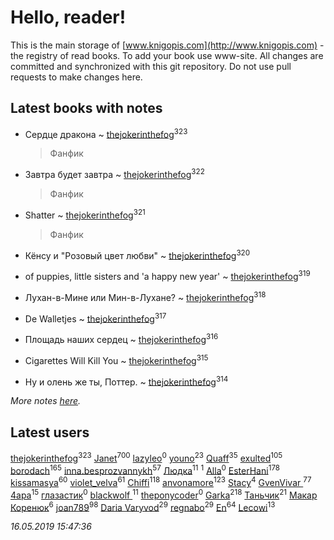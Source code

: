 # Hello, reader!
This is the main storage of [www.knigopis.com](http://www.knigopis.com) - the registry of read books.
To add your book use www-site. All changes are committed and synchronized with this git repository.
Do not use pull requests to make changes here.


## Latest books with notes
* Сердце дракона ~ [thejokerinthefog](users/317/317244423-vkontakte)<sup>323</sup>
    > Фанфик

* Завтра будет завтра ~ [thejokerinthefog](users/317/317244423-vkontakte)<sup>322</sup>
    > Фанфик

* Shatter ~ [thejokerinthefog](users/317/317244423-vkontakte)<sup>321</sup>
    > Фанфик

* Кёнсу и "Розовый цвет любви" ~ [thejokerinthefog](users/317/317244423-vkontakte)<sup>320</sup>

* of puppies, little sisters and 'a happy new year' ~ [thejokerinthefog](users/317/317244423-vkontakte)<sup>319</sup>

* Лухан-в-Мине или Мин-в-Лухане? ~ [thejokerinthefog](users/317/317244423-vkontakte)<sup>318</sup>

* Dе Walletjes ~ [thejokerinthefog](users/317/317244423-vkontakte)<sup>317</sup>

* Площадь наших сердец ~ [thejokerinthefog](users/317/317244423-vkontakte)<sup>316</sup>

* Cigarettes Will Kill You ~ [thejokerinthefog](users/317/317244423-vkontakte)<sup>315</sup>

* Ну и олень же ты, Поттер. ~ [thejokerinthefog](users/317/317244423-vkontakte)<sup>314</sup>


_More notes [here](latest_books_with_notes.md)._


## Latest users
[thejokerinthefog](users/317/317244423-vkontakte)<sup>323</sup> 
[Janet](users/108/108113656204404967440-google)<sup>700</sup> 
[lazyleo](users/116/116845519572391639637-google)<sup>0</sup> 
[youno](users/302/302928912-vkontakte)<sup>23</sup> 
[Quaff](users/122/12267158-vkontakte)<sup>35</sup> 
[exulted](users/100/100599204551896265722-google)<sup>105</sup> 
[borodach](users/157/15706320-vkontakte)<sup>165</sup> 
[inna.besprozvannykh](users/733/73323849-yandex)<sup>57</sup> 
[Людка](users/111/111038749-vkontakte)<sup>11</sup> 
[](users/114/114792281744850455512-google)<sup>1</sup> 
[Alla](users/103/103352250712959229257-google)<sup>0</sup> 
[EsterHani](users/305/30558181-vkontakte)<sup>178</sup> 
[kissamasya](users/684/68439978-vkontakte)<sup>60</sup> 
[violet_velva](users/116/116961712580551399099-google)<sup>61</sup> 
[Chiffi](users/105/105831994080785626680-google)<sup>118</sup> 
[anvonamore](users/595/5957175-vkontakte)<sup>123</sup> 
[Stacy](users/309/30902475-vkontakte)<sup>4</sup> 
[GvenVivar ](users/158/158266434925901-facebook)<sup>77</sup> 
[4apa](users/117/117392596378069249667-google)<sup>15</sup> 
[глазастик](users/115/115257673890455357280-google)<sup>0</sup> 
[blackwolf ](users/236/236639644-vkontakte)<sup>11</sup> 
[theponycoder](users/195/195144442-vkontakte)<sup>0</sup> 
[Garka](users/115/115753719718250012620-google)<sup>218</sup> 
[Таньчик](users/209/2096581563762610-facebook)<sup>21</sup> 
[Макар Коренюк](users/126/126368737-vkontakte)<sup>6</sup> 
[joan789](users/240/2401650-vkontakte)<sup>98</sup> 
[Daria Varyvod](users/829/829893410524253-facebook)<sup>29</sup> 
[regnabo](users/870/870059322-yandex)<sup>29</sup> 
[En](users/333/333646551-vkontakte)<sup>64</sup> 
[Lecowi](users/521/521873425-vkontakte)<sup>13</sup> 


_16.05.2019 15:47:36_
